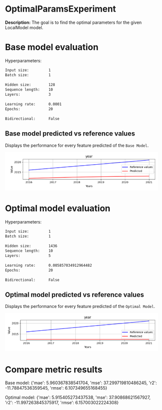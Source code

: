 
# OptimalParamsExperiment

**Description:** The goal is to find the optimal parameters for the given LocalModel model.

# Base model evaluation
Hyperparameters:
```
Input size:         1
Batch size:         1

Hidden size:        128
Sequence length:    10
Layers:             3

Learning rate:      0.0001
Epochs:             20

Bidirectional:      False
```
## Base model predicted vs reference values
Displays the performance for every feature predicted of the `Base Model`.

![Base model predicted vs reference values](./plots/base_model_eval.png)

# Optimal model evaluation
Hyperparameters:
```
Input size:         1
Batch size:         1

Hidden size:        1436
Sequence length:    10
Layers:             5

Learning rate:      0.005857034912964482
Epochs:             20

Bidirectional:      False
```
## Optimal model predicted vs reference values
Displays the performance for every feature predicted of the `Optimal Model`.

![Optimal model predicted vs reference values](./plots/optimal_model_eval.png)

# Compare metric results

Base model:
{'mae': 5.960367838541704,
 'mse': 37.299719810486245,
 'r2': -11.78847536359545,
 'rmse': 6.107349655168455}

Optimal model:
{'mae': 5.915405273437538,
 'mse': 37.90868621567927,
 'r2': -11.997263845375917,
 'rmse': 6.157003022224308}
